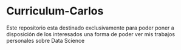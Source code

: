 # Curriculum-Carlos
Este repositorio esta destinado exclusivamente para poder poner a disposición de los interesados una forma de poder ver mis trabajos personales sobre Data Science
